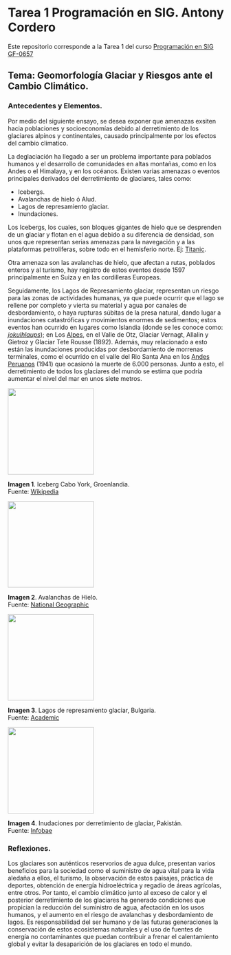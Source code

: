 # **Tarea 1 Programación en SIG. Antony Cordero**
Este repositorio corresponde a la Tarea 1 del curso [Programación en SIG GF-0657](https://gf0657-programacionsig.github.io/2022-ii/index.html)     

## **Tema: Geomorfología Glaciar y Riesgos ante el Cambio Climático.**         


### Antecedentes y Elementos.    

Por medio del siguiente ensayo, se desea exponer que amenazas exsiten hacia poblaciones y socioeconomías debido al derretimiento de los glaciares alpinos y continentales, causado principalmente por los efectos del cambio climatico.    

La deglaciación ha llegado a ser un problema importante para poblados humanos y el desarrollo de comunidades en altas montañas, como en los Andes o el Himalaya, y en los océanos. Existen varias amenazas o eventos principales derivados del derretimiento de glaciares, tales como: 

- Icebergs.
- Avalanchas de hielo ó Alud.
- Lagos de represamiento glaciar.
- Inundaciones.

Los Icebergs, los cuales, son bloques gigantes de hielo que se desprenden de un glaciar y flotan en el agua debido a su diferencia de densidad, son unos que representan serias amenazas para la navegación y a las plataformas petrolíferas, sobre todo en el hemisferio norte. Ej: [Titanic](https://es.wikipedia.org/wiki/RMS_Titanic). 

Otra amenaza son las avalanchas de hielo, que afectan a rutas, poblados enteros y al turismo, hay registro de estos eventos desde 1597 principalmente en Suiza y en las cordilleras Europeas. 

Seguidamente, los Lagos de Represamiento glaciar, representan un riesgo para las zonas de actividades humanas, ya que puede ocurrir que el lago se rellene por completo y vierta su material y agua por canales de desbordamiento, o haya rupturas súbitas de la presa natural, dando lugar a inundaciones catastróficas y movimientos enormes de sedimentos; estos eventos han ocurrido en lugares como Islandia (donde se les conoce como: [*jokulhlaups*](https://es.wikipedia.org/wiki/J%C3%B6kulhlaup)); en Los [Alpes](https://geografia.laguia2000.com/relieve/los-alpes), en el Valle de Otz, Glaciar Vernagt, Allalin y Gietroz y Glaciar Tete Rousse (1892). Además, muy relacionado a esto están las inundaciones producidas por desbordamiento de morrenas terminales, como el ocurrido en el valle del Rio Santa Ana en los [Andes Peruanos](https://es.wikipedia.org/wiki/Sierra_del_Per%C3%BA) (1941) que ocasionó la muerte de 6.000 personas. Junto a esto, el derretimiento de todos los glaciares del mundo se estima que podría aumentar el nivel del mar en unos siete metros.   

<img src= "https://upload.wikimedia.org/wikipedia/commons/thumb/c/c9/Iceberg_with_hole_around_Cape_York%2C_Greenland_edit.jpg/1920px-Iceberg_with_hole_around_Cape_York%2C_Greenland_edit.jpg" width="200" height="">

**Imagen 1**. Iceberg Cabo York, Groenlandia.      
Fuente: [Wikipedia](https://es.wikipedia.org/wiki/Iceberg)     

<img src= "https://static.nationalgeographic.es/files/styles/image_3200/public/2738.600x450.webp?w=710&h=533 " width="200" height="">

**Imagen 2**. Avalanchas de Hielo.        
Fuente: [National Geographic](https://www.nationalgeographic.es/medio-ambiente/avalanchas)      

<img src= "https://es-academic.com/pictures/eswiki/51/300px-Pogled_kum_ezerata_ot_biloto.JPG" width="200" height="">      

**Imagen 3**. Lagos de represamiento glaciar, Bulgaria.      
Fuente: [Academic](https://es-academic.com/dic.nsf/eswiki/1345430)     

<img src= "https://www.infobae.com/new-resizer/q-CI2Zy4E__A65PO7BG2mlokb2s=/992x558/filters:format(webp):quality(85)/s3.amazonaws.com/arc-wordpress-client-uploads/infobae-wp/wp-content/uploads/2018/07/20201455/inundaciones-pakistan.jpg" width="200" height="">

**Imagen 4**. Inudaciones por derretimiento de glaciar, Pakistán.       
Fuente: [Infobae](https://www.infobae.com/america/mundo/2018/07/20/derretimiento-de-glaciar-provoca-inundaciones-en-pakistan/)    

### Reflexiones.     

Los glaciares son auténticos reservorios de agua dulce, presentan varios beneficios para la sociedad como el suministro de agua vital para la vida aledaña a ellos, el turismo, la observación de estos paisajes, práctica de deportes, obtención de energía hidroeléctrica y regadío de áreas agrícolas, entre otros. Por tanto, el cambio climático junto al exceso de calor y el posterior derretimiento de los glaciares ha generado condiciones que propician la reducción del suministro de agua, afectación en los usos humanos, y el aumento en el riesgo de avalanchas y desbordamiento de lagos. 
Es responsabilidad del ser humano y de las futuras generaciones la conservación de estos ecosistemas naturales y el uso de fuentes de energía no contaminantes que puedan contribuir a frenar el calentamiento global y evitar la desaparición de los glaciares en todo el mundo.

